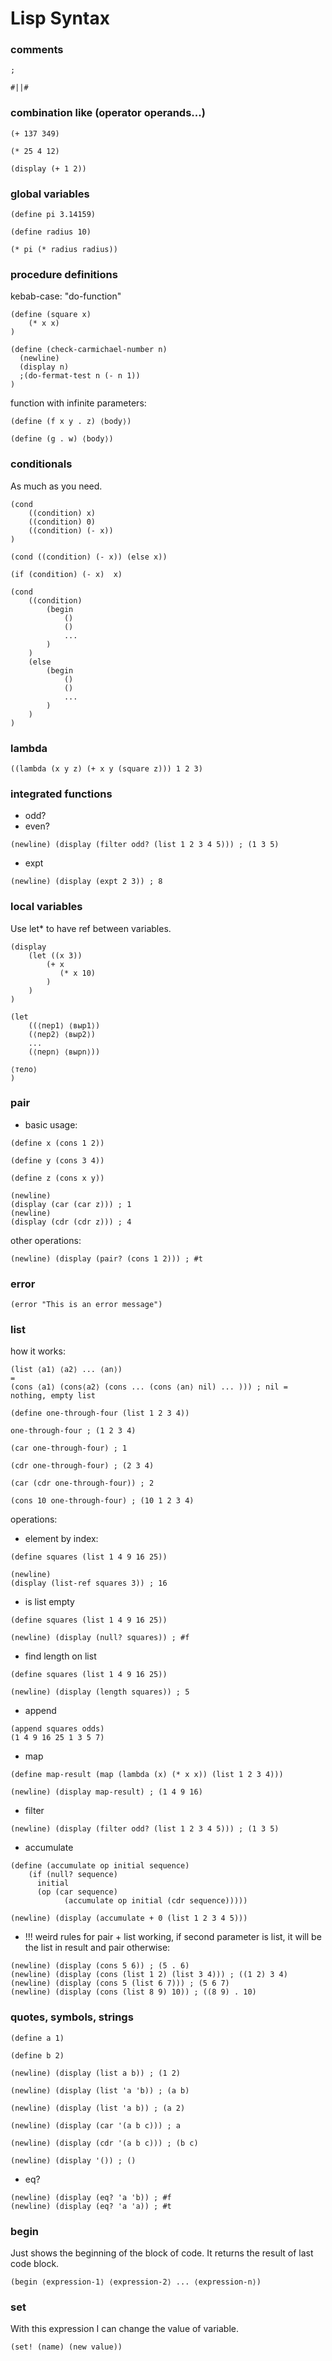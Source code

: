 # Lisp Syntax

### comments

```
;

#||#
```

### combination like (operator operands...)

```
(+ 137 349)

(* 25 4 12)

(display (+ 1 2))
```

### global variables

```
(define pi 3.14159)

(define radius 10)

(* pi (* radius radius))
```

### procedure definitions

kebab-case: "do-function"

```
(define (square x) 
    (* x x)
)

(define (check-carmichael-number n)
  (newline)
  (display n) 
  ;(do-fermat-test n (- n 1))
)
```

function with infinite parameters:

```
(define (f x y . z) ⟨body⟩)

(define (g . w) ⟨body⟩)
```

### conditionals

As much as you need.

```
(cond 
    ((condition) x) 
    ((condition) 0)
    ((condition) (- x))
)

(cond ((condition) (- x)) (else x))

(if (condition) (- x)  x)

(cond 
    ((condition) 
        (begin
            ()
            ()
            ...
        )
    )
    (else 
        (begin
            ()
            ()
            ...
        )
    )
)
```

### lambda

```
((lambda (x y z) (+ x y (square z))) 1 2 3)
```

### integrated functions

- odd?
- even?

```
(newline) (display (filter odd? (list 1 2 3 4 5))) ; (1 3 5)

```

- expt

```
(newline) (display (expt 2 3)) ; 8
```

### local variables 

Use let* to have ref between variables.

```
(display 
    (let ((x 3))
        (+ x 
           (* x 10)
        )
    )
)

(let 
    ((⟨пер1⟩ ⟨выр1⟩) 
    (⟨пер2⟩ ⟨выр2⟩)
    ...
    (⟨перn⟩ ⟨вырn⟩))

⟨тело⟩
)
```

### pair

- basic usage:

```
(define x (cons 1 2)) 

(define y (cons 3 4)) 

(define z (cons x y)) 

(newline)
(display (car (car z))) ; 1
(newline)
(display (cdr (cdr z))) ; 4
```

other operations:

```
(newline) (display (pair? (cons 1 2))) ; #t
```

### error

```
(error "This is an error message")
```

### list

how it works:

```
(list ⟨a1⟩ ⟨a2⟩ ... ⟨an⟩)
=
(cons ⟨a1⟩ (cons⟨a2⟩ (cons ... (cons ⟨an⟩ nil) ... ))) ; nil = nothing, empty list

(define one-through-four (list 1 2 3 4)) 

one-through-four ; (1 2 3 4)

(car one-through-four) ; 1

(cdr one-through-four) ; (2 3 4)

(car (cdr one-through-four)) ; 2

(cons 10 one-through-four) ; (10 1 2 3 4)
```

operations:

- element by index:

```
(define squares (list 1 4 9 16 25)) 

(newline)
(display (list-ref squares 3)) ; 16
```

- is list empty

```
(define squares (list 1 4 9 16 25)) 

(newline) (display (null? squares)) ; #f
```

- find length on list

```
(define squares (list 1 4 9 16 25)) 

(newline) (display (length squares)) ; 5
```

- append 

```
(append squares odds)
(1 4 9 16 25 1 3 5 7)
```

- map 

```
(define map-result (map (lambda (x) (* x x)) (list 1 2 3 4)))

(newline) (display map-result) ; (1 4 9 16)
```

- filter

```
(newline) (display (filter odd? (list 1 2 3 4 5))) ; (1 3 5)
```

- accumulate

```
(define (accumulate op initial sequence) 
    (if (null? sequence)
      initial
      (op (car sequence)
            (accumulate op initial (cdr sequence)))))

(newline) (display (accumulate + 0 (list 1 2 3 4 5)))
```

- !!! weird rules for pair + list working, if second parameter is list, it 
will be the list in result and pair otherwise:

```
(newline) (display (cons 5 6)) ; (5 . 6)
(newline) (display (cons (list 1 2) (list 3 4))) ; ((1 2) 3 4)
(newline) (display (cons 5 (list 6 7))) ; (5 6 7)
(newline) (display (cons (list 8 9) 10)) ; ((8 9) . 10)
```

### quotes, symbols, strings

```
(define a 1)

(define b 2)

(newline) (display (list a b)) ; (1 2)

(newline) (display (list 'a 'b)) ; (a b)

(newline) (display (list 'a b)) ; (a 2)

(newline) (display (car '(a b c))) ; a

(newline) (display (cdr '(a b c))) ; (b c)

(newline) (display '()) ; ()
```

- eq?

```
(newline) (display (eq? 'a 'b)) ; #f
(newline) (display (eq? 'a 'a)) ; #t
```

### begin

Just shows the beginning of the block of code. It returns
the result of last code block.

```
(begin ⟨expression-1⟩ ⟨expression-2⟩ ... ⟨expression-n⟩)
```

### set

With this expression I can change the value of variable.

```
(set! (name) (new value))
```